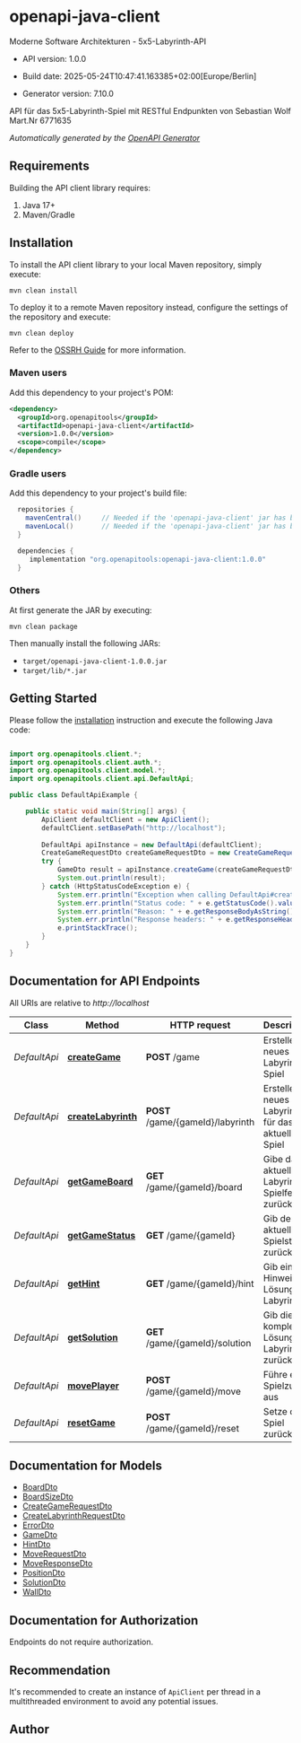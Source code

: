 # openapi-java-client

Moderne Software Architekturen - 5x5-Labyrinth-API

- API version: 1.0.0

- Build date: 2025-05-24T10:47:41.163385+02:00[Europe/Berlin]

- Generator version: 7.10.0

API für das 5x5-Labyrinth-Spiel mit RESTful Endpunkten von Sebastian Wolf Mart.Nr 6771635


*Automatically generated by the [OpenAPI Generator](https://openapi-generator.tech)*

## Requirements

Building the API client library requires:

1. Java 17+
2. Maven/Gradle

## Installation

To install the API client library to your local Maven repository, simply execute:

```shell
mvn clean install
```

To deploy it to a remote Maven repository instead, configure the settings of the repository and execute:

```shell
mvn clean deploy
```

Refer to the [OSSRH Guide](http://central.sonatype.org/pages/ossrh-guide.html) for more information.

### Maven users

Add this dependency to your project's POM:

```xml
<dependency>
  <groupId>org.openapitools</groupId>
  <artifactId>openapi-java-client</artifactId>
  <version>1.0.0</version>
  <scope>compile</scope>
</dependency>
```

### Gradle users

Add this dependency to your project's build file:

```groovy
  repositories {
    mavenCentral()     // Needed if the 'openapi-java-client' jar has been published to maven central.
    mavenLocal()       // Needed if the 'openapi-java-client' jar has been published to the local maven repo.
  }

  dependencies {
     implementation "org.openapitools:openapi-java-client:1.0.0"
  }
```

### Others

At first generate the JAR by executing:

```shell
mvn clean package
```

Then manually install the following JARs:

- `target/openapi-java-client-1.0.0.jar`
- `target/lib/*.jar`

## Getting Started

Please follow the [installation](#installation) instruction and execute the following Java code:

```java

import org.openapitools.client.*;
import org.openapitools.client.auth.*;
import org.openapitools.client.model.*;
import org.openapitools.client.api.DefaultApi;

public class DefaultApiExample {

    public static void main(String[] args) {
        ApiClient defaultClient = new ApiClient();
        defaultClient.setBasePath("http://localhost");
        
        DefaultApi apiInstance = new DefaultApi(defaultClient);
        CreateGameRequestDto createGameRequestDto = new CreateGameRequestDto(); // CreateGameRequestDto | 
        try {
            GameDto result = apiInstance.createGame(createGameRequestDto);
            System.out.println(result);
        } catch (HttpStatusCodeException e) {
            System.err.println("Exception when calling DefaultApi#createGame");
            System.err.println("Status code: " + e.getStatusCode().value());
            System.err.println("Reason: " + e.getResponseBodyAsString());
            System.err.println("Response headers: " + e.getResponseHeaders());
            e.printStackTrace();
        }
    }
}

```

## Documentation for API Endpoints

All URIs are relative to *http://localhost*

Class | Method | HTTP request | Description
------------ | ------------- | ------------- | -------------
*DefaultApi* | [**createGame**](docs/DefaultApi.md#createGame) | **POST** /game | Erstelle ein neues Labyrinth-Spiel
*DefaultApi* | [**createLabyrinth**](docs/DefaultApi.md#createLabyrinth) | **POST** /game/{gameId}/labyrinth | Erstelle ein neues Labyrinth für das aktuelle Spiel
*DefaultApi* | [**getGameBoard**](docs/DefaultApi.md#getGameBoard) | **GET** /game/{gameId}/board | Gibe das aktuelle Labyrinth-Spielfeld zurück
*DefaultApi* | [**getGameStatus**](docs/DefaultApi.md#getGameStatus) | **GET** /game/{gameId} | Gib den aktuellen Spielstatus zurück
*DefaultApi* | [**getHint**](docs/DefaultApi.md#getHint) | **GET** /game/{gameId}/hint | Gib einen Hinweis zur Lösung des Labyrinths
*DefaultApi* | [**getSolution**](docs/DefaultApi.md#getSolution) | **GET** /game/{gameId}/solution | Gib die komplette Lösung des Labyrinths zurück
*DefaultApi* | [**movePlayer**](docs/DefaultApi.md#movePlayer) | **POST** /game/{gameId}/move | Führe einen Spielzug aus
*DefaultApi* | [**resetGame**](docs/DefaultApi.md#resetGame) | **POST** /game/{gameId}/reset | Setze das Spiel zurück


## Documentation for Models

 - [BoardDto](docs/BoardDto.md)
 - [BoardSizeDto](docs/BoardSizeDto.md)
 - [CreateGameRequestDto](docs/CreateGameRequestDto.md)
 - [CreateLabyrinthRequestDto](docs/CreateLabyrinthRequestDto.md)
 - [ErrorDto](docs/ErrorDto.md)
 - [GameDto](docs/GameDto.md)
 - [HintDto](docs/HintDto.md)
 - [MoveRequestDto](docs/MoveRequestDto.md)
 - [MoveResponseDto](docs/MoveResponseDto.md)
 - [PositionDto](docs/PositionDto.md)
 - [SolutionDto](docs/SolutionDto.md)
 - [WallDto](docs/WallDto.md)


<a id="documentation-for-authorization"></a>
## Documentation for Authorization

Endpoints do not require authorization.


## Recommendation

It's recommended to create an instance of `ApiClient` per thread in a multithreaded environment to avoid any potential issues.

## Author



